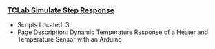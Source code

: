 ### [TCLab Simulate Step Response](https://www.apmonitor.com/pdc/index.php/Main/TCLabSim)
- Scripts Located: 3
- Page Description: Dynamic Temperature Response of a Heater and Temperature Sensor with an Arduino
